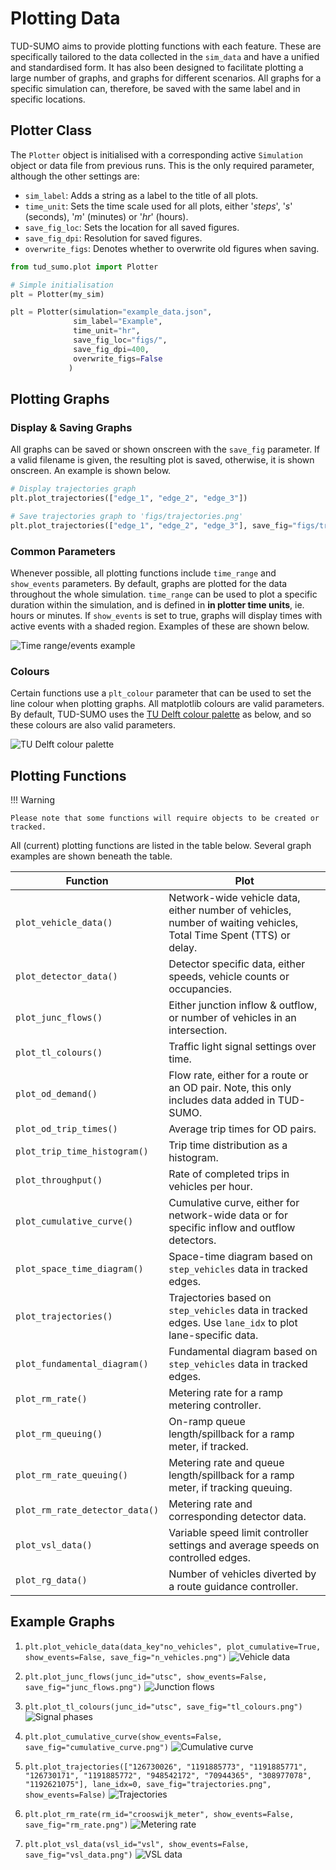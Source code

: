 # Plotting Data

TUD-SUMO aims to provide plotting functions with each feature. These are specifically tailored to the data collected in the `sim_data` and have a unified and standardised form. It has also been designed to facilitate plotting a large number of graphs, and graphs for different scenarios. All graphs for a specific simulation can, therefore, be saved with the same label and in specific locations.

## Plotter Class

The `Plotter` object is initialised with a corresponding active `Simulation` object or data file from previous runs. This is the only required parameter, although the other settings are:

  - `sim_label`: Adds a string as a label to the title of all plots.
  - `time_unit`: Sets the time scale used for all plots, either '<i>steps</i>', '<i>s</i>' (seconds), '<i>m</i>' (minutes) or '<i>hr</i>' (hours).
  - `save_fig_loc`: Sets the location for all saved figures.
  - `save_fig_dpi`: Resolution for saved figures.
  - `overwrite_figs`: Denotes whether to overwrite old figures when saving.

```python
from tud_sumo.plot import Plotter

# Simple initialisation
plt = Plotter(my_sim)

plt = Plotter(simulation="example_data.json",
              sim_label="Example",
              time_unit="hr",
              save_fig_loc="figs/",
              save_fig_dpi=400,
              overwrite_figs=False
             )
```

## Plotting Graphs

### Display & Saving Graphs

All graphs can be saved or shown onscreen with the `save_fig` parameter. If a valid filename is given, the resulting plot is saved, otherwise, it is shown onscreen. An example is shown below.

```python
# Display trajectories graph
plt.plot_trajectories(["edge_1", "edge_2", "edge_3"])

# Save trajectories graph to 'figs/trajectories.png'
plt.plot_trajectories(["edge_1", "edge_2", "edge_3"], save_fig="figs/trajectories.png")
```

### Common Parameters

Whenever possible, all plotting functions include `time_range` and `show_events` parameters. By default, graphs are plotted for the data throughout the whole simulation. `time_range` can be used to plot a specific duration within the simulation, and is defined in <b>in plotter time units</b>, ie. hours or minutes. If `show_events` is set to true, graphs will display times with active events with a shaded region. Examples of these are shown below.

![Time range/events example](img/plots/range_event_ex.png)

### Colours

Certain functions use a `plt_colour` parameter that can be used to set the line colour when plotting graphs. All matplotlib colours are valid parameters. By default, TUD-SUMO uses the [TU Delft colour palette](https://www.tudelft.nl/huisstijl/bouwstenen/kleur) as below, and so these colours are also valid parameters.

![TU Delft colour palette](img/palette.png)

## Plotting Functions

!!! Warning

    Please note that some functions will require objects to be created or tracked.

All (current) plotting functions are listed in the table below. Several graph examples are shown beneath the table.

| Function                       | Plot                                                                                                               |
|--------------------------------|--------------------------------------------------------------------------------------------------------------------|
| `plot_vehicle_data()`          | Network-wide vehicle data, either number of vehicles, number of waiting vehicles, Total Time Spent (TTS) or delay. |
| `plot_detector_data()`         | Detector specific data, either speeds, vehicle counts or occupancies.                                              |
| `plot_junc_flows()`            | Either junction inflow & outflow, or number of vehicles in an intersection.                                        |
| `plot_tl_colours()`            | Traffic light signal settings over time.                                                                           |
| `plot_od_demand()`             | Flow rate, either for a route or an OD pair. Note, this only includes data added in TUD-SUMO.                      |
| `plot_od_trip_times()`         | Average trip times for OD pairs.                                                                                   |
| `plot_trip_time_histogram()`   | Trip time distribution as a histogram.                                                                             |
| `plot_throughput()`            | Rate of completed trips in vehicles per hour.                                                                      |
| `plot_cumulative_curve()`      | Cumulative curve, either for network-wide data or for specific inflow and outflow detectors.                       |
| `plot_space_time_diagram()`    | Space-time diagram based on `step_vehicles` data in tracked edges.                                                 |
| `plot_trajectories()`          | Trajectories based on `step_vehicles` data in tracked edges. Use `lane_idx` to plot lane-specific data.            |
| `plot_fundamental_diagram()`   | Fundamental diagram based on `step_vehicles` data in tracked edges.                                                |
| `plot_rm_rate()`               | Metering rate for a ramp metering controller.                                                                      |
| `plot_rm_queuing()`            | On-ramp queue length/spillback for a ramp meter, if tracked.                                                       |
| `plot_rm_rate_queuing()`       | Metering rate and queue length/spillback for a ramp meter, if tracking queuing.                                    |
| `plot_rm_rate_detector_data()` | Metering rate and corresponding detector data.                                                                     |
| `plot_vsl_data()`              | Variable speed limit controller settings and average speeds on controlled edges.                                   |
| `plot_rg_data()`               | Number of vehicles diverted by a route guidance controller.                                                        |

## Example Graphs

1. `plt.plot_vehicle_data(data_key"no_vehicles", plot_cumulative=True, show_events=False, save_fig="n_vehicles.png")` ![Vehicle data](img/plots/n_vehicles.png)

2. `plt.plot_junc_flows(junc_id="utsc", show_events=False, save_fig="junc_flows.png")` ![Junction flows](img/plots/junc_flows.png)

3. `plt.plot_tl_colours(junc_id="utsc", save_fig="tl_colours.png")` ![Signal phases](img/plots/tl_colours.png)

4. `plt.plot_cumulative_curve(show_events=False, save_fig="cumulative_curve.png")` ![Cumulative curve](img/plots/cumulative_curve.png)

5. `plt.plot_trajectories(["126730026", "1191885773", "1191885771", "126730171", "1191885772", "948542172", "70944365", "308977078", "1192621075"], lane_idx=0, save_fig="trajectories.png", show_events=False)` ![Trajectories](img/plots/trajectories.png)

6. `plt.plot_rm_rate(rm_id="crooswijk_meter", show_events=False, save_fig="rm_rate.png")` ![Metering rate](img/plots/rm_rate.png)

7. `plt.plot_vsl_data(vsl_id="vsl", show_events=False, save_fig="vsl_data.png")` ![VSL data](img/plots/vsl_data.png)